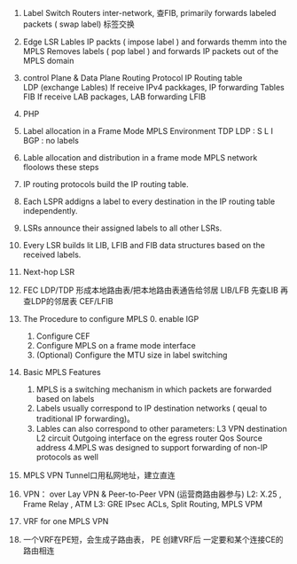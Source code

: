 1. Label Switch Routers
   inter-network,  查FIB,
   primarily forwards labeled packets ( swap label) 标签交换
2. Edge LSR
   Lables IP packts ( impose label ) and forwards themm into the MPLS
   Removes labels ( pop label ) and forwards IP packets out of the MPLS domain  
3. control Plane  & Data Plane
   Routing Protocol
   IP Routing table  
   LDP (exchange Lables)
   If receive IPv4 packkages, IP forwarding Tables FIB
   If receive LAB packages, LAB forwarding LFIB  
 4. PHP
 5. Label allocation in a Frame Mode MPLS  Environment
    TDP LDP  : S L I
    BGP : no labels
6. Lable allocation and distribution in a frame mode  MPLS network floolows these steps
  1. IP routing protocols build the IP routing table.
  2. Each LSPR addigns a label to every destination in the IP routing table independently.
  3. LSRs announce their assigned labels to all other LSRs.
  4. Every LSR builds lit LIB, LFIB and FIB data structures based on the received labels.
7. Next-hop LSR
8. FEC  LDP/TDP 形成本地路由表/把本地路由表通告给邻居   LIB/LFB 先查LIB 再查LDP的邻居表  CEF/LFIB  
9. The Procedure to configure MPLS
   0. enable IGP
   1. Configure CEF
   2. Configure MPLS on a frame mode interface
   3. (Optional) Configure the MTU size in label switching
10. Basic MPLS Features
    1. MPLS  is a switching mechanism in which packets are forwarded based on labels
    2. Labels usually correspond to IP destination networks ( qeual to traditional IP forwarding)。
    3. Lables can also correspond to other parameters:
        L3 VPN destination
        L2 circuit
        Outgoing interface on the egress router
        Qos
        Source address
    4.MPLS was designed to support forwarding of non-IP protocols as well

11. MPLS VPN
    Tunnel口用私网地址，建立直连
12. VPN： over Lay VPN  &  Peer-to-Peer VPN (运营商路由器参与)
   L2: X.25 ,  Frame Relay  , ATM
   L3: GRE   IPsec
   ACLs, Split Routing, MPLS VPM
13. VRF  for one MPLS VPN
14. 一个VRF在PE短，会生成子路由表， PE 创建VRF后 一定要和某个连接CE的路由相连
